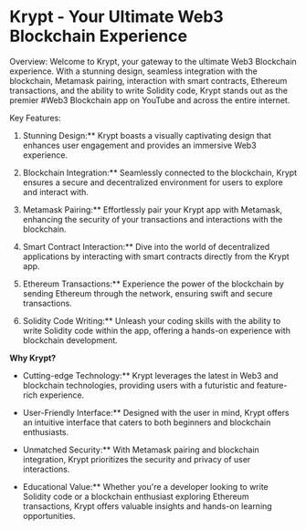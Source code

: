 # Krypt - Your Ultimate Web3 Blockchain Experience

Overview:
Welcome to Krypt, your gateway to the ultimate Web3 Blockchain experience. With a stunning design, seamless integration with the blockchain, Metamask pairing, interaction with smart contracts, Ethereum transactions, and the ability to write Solidity code, Krypt stands out as the premier #Web3 Blockchain app on YouTube and across the entire internet.

Key Features:
1. Stunning Design:** Krypt boasts a visually captivating design that enhances user engagement and provides an immersive Web3 experience.

2. Blockchain Integration:** Seamlessly connected to the blockchain, Krypt ensures a secure and decentralized environment for users to explore and interact with.

3. Metamask Pairing:** Effortlessly pair your Krypt app with Metamask, enhancing the security of your transactions and interactions with the blockchain.

4. Smart Contract Interaction:** Dive into the world of decentralized applications by interacting with smart contracts directly from the Krypt app.

5. Ethereum Transactions:** Experience the power of the blockchain by sending Ethereum through the network, ensuring swift and secure transactions.

6. Solidity Code Writing:** Unleash your coding skills with the ability to write Solidity code within the app, offering a hands-on experience with blockchain development.

**Why Krypt?**
- Cutting-edge Technology:** Krypt leverages the latest in Web3 and blockchain technologies, providing users with a futuristic and feature-rich experience.
  
- User-Friendly Interface:** Designed with the user in mind, Krypt offers an intuitive interface that caters to both beginners and blockchain enthusiasts.

- Unmatched Security:** With Metamask pairing and blockchain integration, Krypt prioritizes the security and privacy of user interactions.

- Educational Value:** Whether you're a developer looking to write Solidity code or a blockchain enthusiast exploring Ethereum transactions, Krypt offers valuable insights and hands-on learning opportunities.


